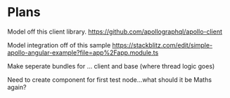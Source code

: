
# Plans

Model off this client library.
https://github.com/apollographql/apollo-client

Model integration off of this sample
https://stackblitz.com/edit/simple-apollo-angular-example?file=app%2Fapp.module.ts


Make seperate bundles for ... client and base (where thread logic goes)

Need to create component for first test node...what should it be Maths again?
